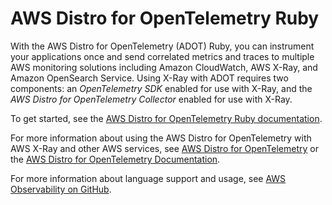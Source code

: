 # AWS Distro for OpenTelemetry Ruby<a name="xray-ruby-opentel-sdk"></a>

With the AWS Distro for OpenTelemetry \(ADOT\) Ruby, you can instrument your applications once and send correlated metrics and traces to multiple AWS monitoring solutions including Amazon CloudWatch, AWS X\-Ray, and Amazon OpenSearch Service\. Using X\-Ray with ADOT requires two components: an *OpenTelemetry SDK* enabled for use with X\-Ray, and the *AWS Distro for OpenTelemetry Collector* enabled for use with X\-Ray\.

To get started, see the [AWS Distro for OpenTelemetry Ruby documentation](https://aws-otel.github.io/docs/getting-started/ruby-sdk)\.

For more information about using the AWS Distro for OpenTelemetry with AWS X\-Ray and other AWS services, see [AWS Distro for OpenTelemetry](https://aws-otel.github.io/) or the [AWS Distro for OpenTelemetry Documentation](https://aws-otel.github.io/docs/introduction)\.

For more information about language support and usage, see [AWS Observability on GitHub](https://github.com/aws-observability)\.
